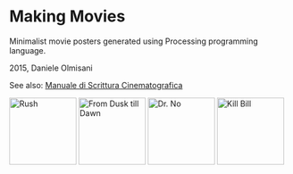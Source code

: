 # Making Movies
Minimalist movie posters generated using Processing programming language.

2015, Daniele Olmisani

See also: [Manuale di Scrittura Cinematografica](https://github.com/mad4j/processing-movies/blob/master/manuale-di-programmazione-cinematografica/README.md)

<img src="https://github.com/mad4j/processing-movies/blob/master/making-movies/rush/rush.png" width="120px" title="Rush">
<img src="https://github.com/mad4j/processing-movies/blob/master/making-movies/from_dusk_till_dawn/from-dusk-till-dawn.png" width="120px" title="From Dusk till Dawn">
<img src="https://github.com/mad4j/processing-movies/blob/master/making-movies/dr_no/dr-no.png" width="120px" title="Dr. No">
<img src="https://github.com/mad4j/processing-movies/blob/master/making-movies/kill_bill/kill-bill.png" width="120px" title="Kill Bill">
